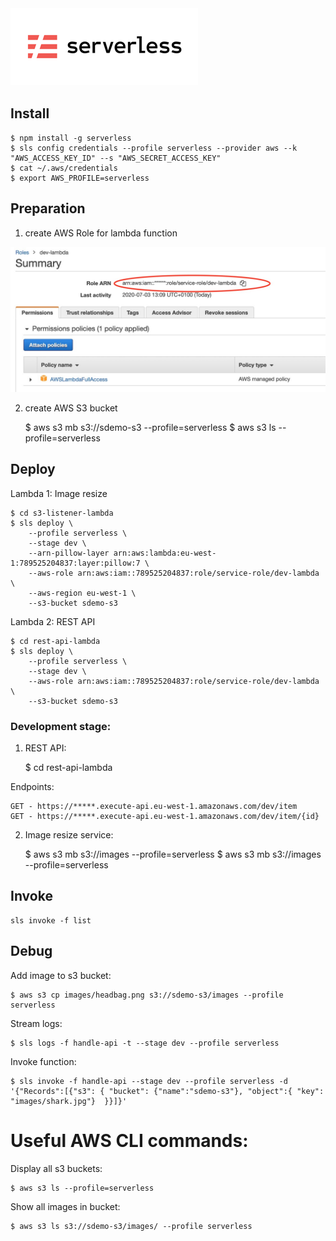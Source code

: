 [![Serverless](images/logo.png)](https://www.serverless.com)

## Install

    $ npm install -g serverless
    $ sls config credentials --profile serverless --provider aws --k "AWS_ACCESS_KEY_ID" --s "AWS_SECRET_ACCESS_KEY"
    $ cat ~/.aws/credentials
    $ export AWS_PROFILE=serverless


## Preparation


1. create AWS Role for lambda function

[![Role](images/aws-role-lambda.jpg)](http://console.aws.amazon.com)


2. create AWS S3 bucket

    $ aws s3 mb s3://sdemo-s3 --profile=serverless
    $ aws s3 ls --profile=serverless


## Deploy

Lambda 1: Image resize

    $ cd s3-listener-lambda
    $ sls deploy \
        --profile serverless \
        --stage dev \
        --arn-pillow-layer arn:aws:lambda:eu-west-1:789525204837:layer:pillow:7 \
        --aws-role arn:aws:iam::789525204837:role/service-role/dev-lambda \
        --aws-region eu-west-1 \
        --s3-bucket sdemo-s3


Lambda 2: REST API

    $ cd rest-api-lambda
    $ sls deploy \
        --profile serverless \
        --stage dev \
        --aws-role arn:aws:iam::789525204837:role/service-role/dev-lambda \
        --s3-bucket sdemo-s3


### Development stage:

1. REST API:

    $ cd rest-api-lambda


Endpoints:

    GET - https://*****.execute-api.eu-west-1.amazonaws.com/dev/item
    GET - https://*****.execute-api.eu-west-1.amazonaws.com/dev/item/{id}


2. Image resize service:

    $ aws s3 mb s3://images --profile=serverless
    $ aws s3 mb s3://images --profile=serverless



## Invoke

    sls invoke -f list


## Debug

Add image to s3 bucket:

    $ aws s3 cp images/headbag.png s3://sdemo-s3/images --profile serverless

Stream logs:

    $ sls logs -f handle-api -t --stage dev --profile serverless


Invoke function:

    $ sls invoke -f handle-api --stage dev --profile serverless -d '{"Records":[{"s3": { "bucket": {"name":"sdemo-s3"}, "object":{ "key": "images/shark.jpg"}  }}]}'

# Useful AWS CLI commands:

Display all s3 buckets:

    $ aws s3 ls --profile=serverless

Show all images in bucket:

    $ aws s3 ls s3://sdemo-s3/images/ --profile serverless
